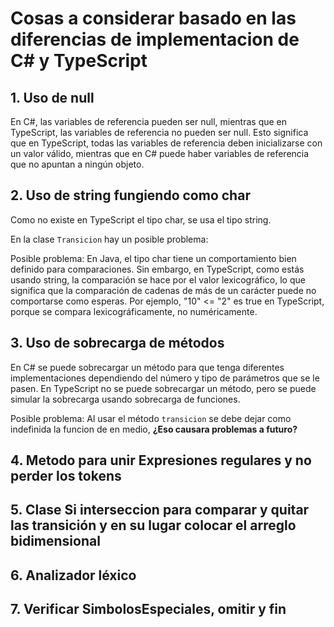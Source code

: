 # Cosas a considerar basado en las diferencias de implementacion de C# y TypeScript

## 1. Uso de null
En C#, las variables de referencia pueden ser null, mientras que en TypeScript, las variables de referencia no pueden ser null. Esto significa que en TypeScript, todas las variables de referencia deben inicializarse con un valor válido, mientras que en C# puede haber variables de referencia que no apuntan a ningún objeto.

## 2. Uso de string fungiendo como char
Como no existe en TypeScript el tipo char, se usa el tipo string.

En la clase `Transicion` hay un posible problema:

Posible problema: En Java, el tipo char tiene un comportamiento bien definido para comparaciones. Sin embargo, en TypeScript, como estás usando string, la comparación se hace por el valor lexicográfico, lo que significa que la comparación de cadenas de más de un carácter puede no comportarse como esperas. Por ejemplo, "10" <= "2" es true en TypeScript, porque se compara lexicográficamente, no numéricamente.

## 3. Uso de sobrecarga de métodos

En C# se puede sobrecargar un método para que tenga diferentes implementaciones dependiendo del número y tipo de parámetros que se le pasen. En TypeScript no se puede sobrecargar un método, pero se puede simular la sobrecarga usando sobrecarga de funciones.

Posible problema: Al usar el método `transicion` se debe dejar como indefinida la funcion de en medio, **¿Eso causara problemas a futuro?** 

## 4. Metodo para unir Expresiones regulares y no perder los tokens

## 5. Clase Si interseccion para comparar y quitar las transición y en su lugar colocar el arreglo bidimensional

## 6. Analizador léxico



## 7. Verificar SimbolosEspeciales, omitir y fin

